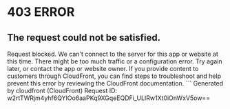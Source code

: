 # 403 ERROR

## The request could not be satisfied.

Request blocked. We can't connect to the server for this app or website at this time. There might be too much traffic or a configuration error. Try again later, or contact the app or website owner. If you provide content to customers through CloudFront, you can find steps to troubleshoot and help prevent this error by reviewing the CloudFront documentation. ```
Generated by cloudfront (CloudFront)
Request ID: w2rtTWRjm4yhf6QYIOo6aaPKq9XGqeEQDFi_ULIRw1Xt0iOnWxV5ow==

```

